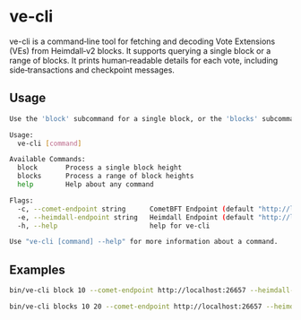 # ve-cli

ve-cli is a command‑line tool for fetching and decoding Vote Extensions (VEs) from Heimdall‑v2 blocks. It supports querying a single block or a range of blocks. It prints human‑readable details for each vote, including side‑transactions and checkpoint messages.

## Usage

```bash
Use the 'block' subcommand for a single block, or the 'blocks' subcommand to process a range of blocks.

Usage:
  ve-cli [command]

Available Commands:
  block       Process a single block height
  blocks      Process a range of block heights
  help        Help about any command

Flags:
  -c, --comet-endpoint string      CometBFT Endpoint (default "http://localhost:26657")
  -e, --heimdall-endpoint string   Heimdall Endpoint (default "http://localhost:1317")
  -h, --help                       help for ve-cli

Use "ve-cli [command] --help" for more information about a command.
```

## Examples

```bash
bin/ve-cli block 10 --comet-endpoint http://localhost:26657 --heimdall-endpoint http://localhost:1317

bin/ve-cli blocks 10 20 --comet-endpoint http://localhost:26657 --heimdall-endpoint http://localhost:1317
```
